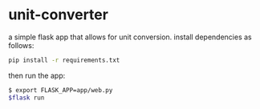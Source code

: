 # unit-converter

a simple flask app that allows for unit conversion. install dependencies as follows:

```bash
pip install -r requirements.txt
```

then run the app:
```bash
$ export FLASK_APP=app/web.py
$flask run
```

